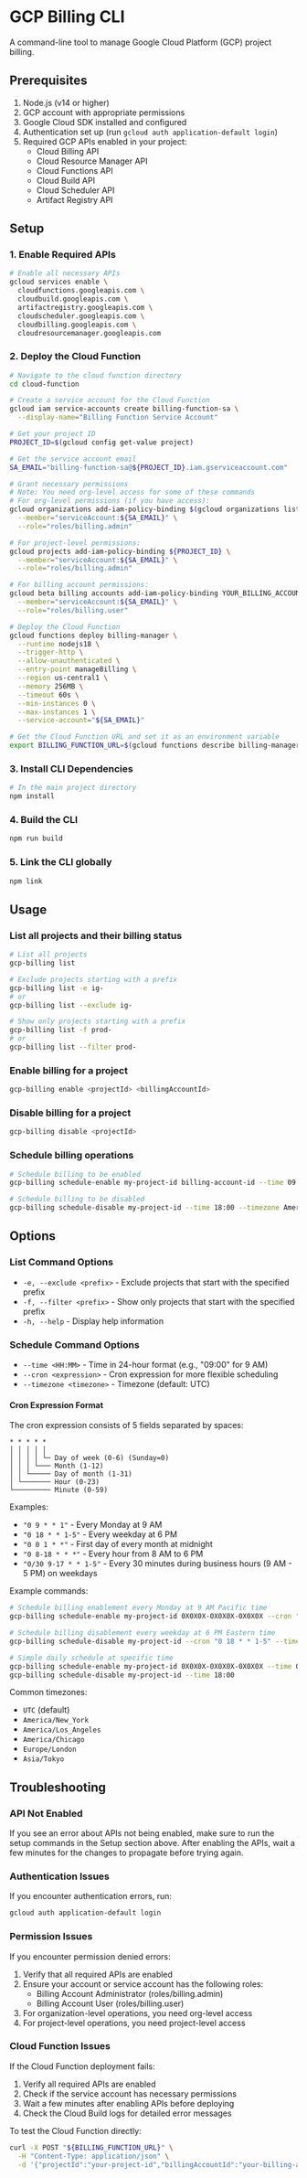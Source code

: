 # GCP Billing CLI

A command-line tool to manage Google Cloud Platform (GCP) project billing.

## Prerequisites

1. Node.js (v14 or higher)
2. GCP account with appropriate permissions
3. Google Cloud SDK installed and configured
4. Authentication set up (run `gcloud auth application-default login`)
5. Required GCP APIs enabled in your project:
   - Cloud Billing API
   - Cloud Resource Manager API
   - Cloud Functions API
   - Cloud Build API
   - Cloud Scheduler API
   - Artifact Registry API

## Setup

### 1. Enable Required APIs
```bash
# Enable all necessary APIs
gcloud services enable \
  cloudfunctions.googleapis.com \
  cloudbuild.googleapis.com \
  artifactregistry.googleapis.com \
  cloudscheduler.googleapis.com \
  cloudbilling.googleapis.com \
  cloudresourcemanager.googleapis.com
```

### 2. Deploy the Cloud Function

```bash
# Navigate to the cloud function directory
cd cloud-function

# Create a service account for the Cloud Function
gcloud iam service-accounts create billing-function-sa \
  --display-name="Billing Function Service Account"

# Get your project ID
PROJECT_ID=$(gcloud config get-value project)

# Get the service account email
SA_EMAIL="billing-function-sa@${PROJECT_ID}.iam.gserviceaccount.com"

# Grant necessary permissions
# Note: You need org-level access for some of these commands
# For org-level permissions (if you have access):
gcloud organizations add-iam-policy-binding $(gcloud organizations list --format='value(ID)') \
  --member="serviceAccount:${SA_EMAIL}" \
  --role="roles/billing.admin"

# For project-level permissions:
gcloud projects add-iam-policy-binding ${PROJECT_ID} \
  --member="serviceAccount:${SA_EMAIL}" \
  --role="roles/billing.admin"

# For billing account permissions:
gcloud beta billing accounts add-iam-policy-binding YOUR_BILLING_ACCOUNT_ID \
  --member="serviceAccount:${SA_EMAIL}" \
  --role="roles/billing.user"

# Deploy the Cloud Function
gcloud functions deploy billing-manager \
  --runtime nodejs18 \
  --trigger-http \
  --allow-unauthenticated \
  --entry-point manageBilling \
  --region us-central1 \
  --memory 256MB \
  --timeout 60s \
  --min-instances 0 \
  --max-instances 1 \
  --service-account="${SA_EMAIL}"

# Get the Cloud Function URL and set it as an environment variable
export BILLING_FUNCTION_URL=$(gcloud functions describe billing-manager --region us-central1 --format='value(url)')
```

### 3. Install CLI Dependencies
```bash
# In the main project directory
npm install
```

### 4. Build the CLI
```bash
npm run build
```

### 5. Link the CLI globally
```bash
npm link
```

## Usage

### List all projects and their billing status
```bash
# List all projects
gcp-billing list

# Exclude projects starting with a prefix
gcp-billing list -e ig-
# or
gcp-billing list --exclude ig-

# Show only projects starting with a prefix
gcp-billing list -f prod-
# or
gcp-billing list --filter prod-
```

### Enable billing for a project
```bash
gcp-billing enable <projectId> <billingAccountId>
```

### Disable billing for a project
```bash
gcp-billing disable <projectId>
```

### Schedule billing operations
```bash
# Schedule billing to be enabled
gcp-billing schedule-enable my-project-id billing-account-id --time 09:00 --timezone America/Los_Angeles

# Schedule billing to be disabled
gcp-billing schedule-disable my-project-id --time 18:00 --timezone America/New_York
```

## Options

### List Command Options
- `-e, --exclude <prefix>` - Exclude projects that start with the specified prefix
- `-f, --filter <prefix>` - Show only projects that start with the specified prefix
- `-h, --help` - Display help information

### Schedule Command Options
- `--time <HH:MM>` - Time in 24-hour format (e.g., "09:00" for 9 AM)
- `--cron <expression>` - Cron expression for more flexible scheduling
- `--timezone <timezone>` - Timezone (default: UTC)

#### Cron Expression Format
The cron expression consists of 5 fields separated by spaces:
```
* * * * *
│ │ │ │ │
│ │ │ │ └─ Day of week (0-6) (Sunday=0)
│ │ │ └─── Month (1-12)
│ │ └───── Day of month (1-31)
│ └─────── Hour (0-23)
└───────── Minute (0-59)
```

Examples:
- `"0 9 * * 1"` - Every Monday at 9 AM
- `"0 18 * * 1-5"` - Every weekday at 6 PM
- `"0 0 1 * *"` - First day of every month at midnight
- `"0 8-18 * * *"` - Every hour from 8 AM to 6 PM
- `"0/30 9-17 * * 1-5"` - Every 30 minutes during business hours (9 AM - 5 PM) on weekdays

Example commands:
```bash
# Schedule billing enablement every Monday at 9 AM Pacific time
gcp-billing schedule-enable my-project-id 0X0X0X-0X0X0X-0X0X0X --cron "0 9 * * 1" --timezone America/Los_Angeles

# Schedule billing disablement every weekday at 6 PM Eastern time
gcp-billing schedule-disable my-project-id --cron "0 18 * * 1-5" --timezone America/New_York

# Simple daily schedule at specific time
gcp-billing schedule-enable my-project-id 0X0X0X-0X0X0X-0X0X0X --time 09:00
gcp-billing schedule-disable my-project-id --time 18:00
```

Common timezones:
- `UTC` (default)
- `America/New_York`
- `America/Los_Angeles`
- `America/Chicago`
- `Europe/London`
- `Asia/Tokyo`

## Troubleshooting

### API Not Enabled
If you see an error about APIs not being enabled, make sure to run the setup commands in the Setup section above. After enabling the APIs, wait a few minutes for the changes to propagate before trying again.

### Authentication Issues
If you encounter authentication errors, run:
```bash
gcloud auth application-default login
```

### Permission Issues
If you encounter permission denied errors:
1. Verify that all required APIs are enabled
2. Ensure your account or service account has the following roles:
   - Billing Account Administrator (roles/billing.admin)
   - Billing Account User (roles/billing.user)
3. For organization-level operations, you need org-level access
4. For project-level operations, you need project-level access

### Cloud Function Issues
If the Cloud Function deployment fails:
1. Verify all required APIs are enabled
2. Check if the service account has necessary permissions
3. Wait a few minutes after enabling APIs before deploying
4. Check the Cloud Build logs for detailed error messages

To test the Cloud Function directly:
```bash
curl -X POST "${BILLING_FUNCTION_URL}" \
  -H "Content-Type: application/json" \
  -d '{"projectId":"your-project-id","billingAccountId":"your-billing-account","enable":true}'
``` 